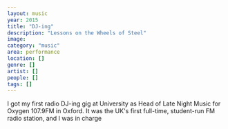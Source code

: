 ```yaml
---
layout: music
year: 2015
title: "DJ-ing"
description: "Lessons on the Wheels of Steel"
image: 
category: "music"
area: performance
location: []
genre: []
artist: []
people: []
tags: []
---
```

I got my first radio DJ-ing gig at University as Head of Late Night Music for Oxygen 107.9FM in Oxford. It was the UK's first full-time, student-run FM radio station, and I was in charge 